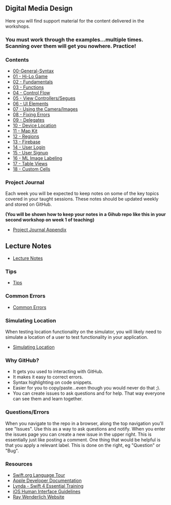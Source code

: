 ## Digital Media Design

Here you will find support material for the content delivered in the workshops. 

### You must work through the examples...multiple times. Scanning over them will get you nowhere. Practice! 

### Contents
+ [00-General-Syntax](https://github.com/KyleGoslan/Digital-Media-Design/tree/master/00-GeneralSyntax)
+ [01 - Hi-Lo Game](https://github.com/KyleGoslan/Digital-Media-Design/tree/master/01-HiLoGame)
+ [02 - Fundamentals](https://github.com/KyleGoslan/Digital-Media-Design/tree/master/02-Fundamentals)
+ [03 - Functions](https://github.com/KyleGoslan/Digital-Media-Design/tree/master/03-Functions)
+ [04 - Control Flow](https://github.com/KyleGoslan/Digital-Media-Design/tree/master/04-ControlFlow)
+ [05 - View Controllers/Segues](https://github.com/KyleGoslan/Digital-Media-Design/tree/master/05-ViewControllers)
+ [06 - UI Elements](https://github.com/KyleGoslan/Digital-Media-Design/tree/master/06-UIElements)
+ [07 - Using the Camera/Images](https://github.com/KyleGoslan/Digital-Media-Design/tree/master/07-CameraImages)
+ [08 - Fixing Errors](https://github.com/KyleGoslan/Digital-Media-Design/tree/master/08-FixingErrors)
+ [09 - Delegates](https://github.com/KyleGoslan/Digital-Media-Design/tree/master/09-Delegates)
+ [10 - Device Location](https://github.com/KyleGoslan/Digital-Media-Design/tree/master/10-DeviceLocation)
+ [11 - Map Kit](https://github.com/KyleGoslan/Digital-Media-Design/tree/master/11-MapKit)
+ [12 - Regions](https://github.com/KyleGoslan/Digital-Media-Design/tree/master/12-Regions)
+ [13 - Firebase](https://github.com/KyleGoslan/Digital-Media-Design/tree/master/13-Firebase)
+ [14 - User Login](https://github.com/KyleGoslan/Digital-Media-Design/tree/master/14-UserLogin)
+ [15 - User Signup](https://github.com/KyleGoslan/Digital-Media-Design/tree/master/15-UserSignup)
+ [16 - ML Image Labeling](https://github.com/KyleGoslan/Digital-Media-Design/tree/master/16-ImageLabeling)
+ [17 - Table Views](https://github.com/KyleGoslan/Digital-Media-Design/tree/master/17-TebleViews)
+ [18 - Custom Cells](https://github.com/KyleGoslan/Digital-Media-Design/tree/master/17-CustomCells)

### Project Journal

Each week you will be expected to keep notes on some of the key topics covered in your taught sessions. These notes should be updated weekly and stored on GitHub.

**(You will be shown how to keep your notes in a Gihub repo like this in your second workshop on week 1 of teaching)**

+ [Project Journal Appendix](https://github.com/KyleGoslan/Digital-Media-Design/tree/master/Notes)

## Lecture Notes

+ [Lecture Notes](https://github.com/KyleGoslan/Digital-Media-Design/tree/master/LectureNotes)

### Tips
+ [Tips](https://github.com/KyleGoslan/Digital-Media-Design/blob/master/Tips.md) 

### Common Errors
+ [Common Errors](https://github.com/KyleGoslan/Digital-Media-Design/tree/master/CommonErrors)

### Simulating Location

When testing location functionality on the simulator, you will likely need to simulate a location of a user to test functionality in your application.

+ [Simulating Location](https://github.com/KyleGoslan/Digital-Media-Design/blob/master/SimulatingLocation) 

### Why GitHub?
+ It gets you used to interacting with GitHub.
+ It makes it easy to correct errors. 
+ Syntax highlighting on code snippets.  
+ Easier for you to copy/paste...even though you would never do that ;).   
+ You can create issues to ask questions and for help. That way everyone can see them and learn together. 

### Questions/Errors
When you navigate to the repo in a browser, along the top navigation you'll see "Issues". Use this as a way to ask questions and notify. When you enter the issues page you can create a new issue in the upper right. This is essentially just like posting a comment. One thing that would be helpful is that you apply a relevant label. This is done on the right, eg "Question" or "Bug".

### Resources
+ [Swift.org Language Tour ](https://docs.swift.org/swift-book/GuidedTour/GuidedTour.html)
+ [Apple Developer Documentation](https://developer.apple.com/documentation)
+ [Lynda - Swift 4 Essential Training](https://www.lynda.com/Swift-tutorials/Swift-4-Essential-Training/636121-2.html)
+ [iOS Human Interface Guidelines](https://developer.apple.com/design/human-interface-guidelines/ios/overview/themes/)
+ [Ray Wenderlich Website](http://raywenderlich.com/)



